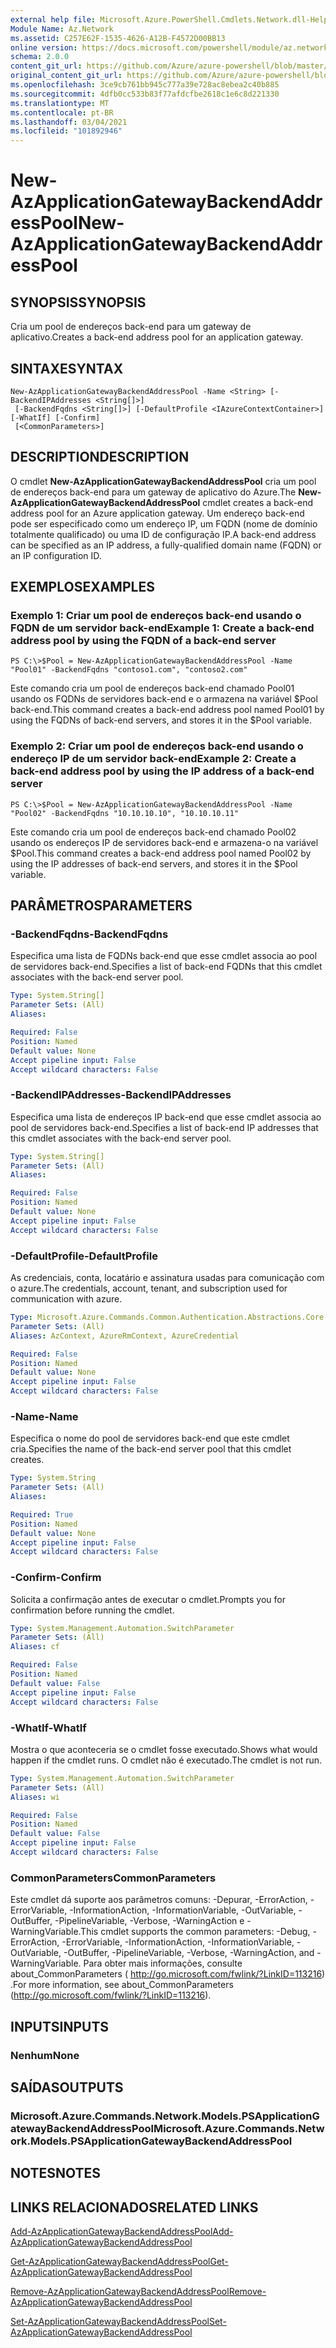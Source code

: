 ```yaml
---
external help file: Microsoft.Azure.PowerShell.Cmdlets.Network.dll-Help.xml
Module Name: Az.Network
ms.assetid: C257E62F-1535-4626-A12B-F4572D00BB13
online version: https://docs.microsoft.com/powershell/module/az.network/new-azapplicationgatewaybackendaddresspool
schema: 2.0.0
content_git_url: https://github.com/Azure/azure-powershell/blob/master/src/Network/Network/help/New-AzApplicationGatewayBackendAddressPool.md
original_content_git_url: https://github.com/Azure/azure-powershell/blob/master/src/Network/Network/help/New-AzApplicationGatewayBackendAddressPool.md
ms.openlocfilehash: 3ce9cb761bb945c777a39e728ac8ebea2c40b885
ms.sourcegitcommit: 4dfb0cc533b83f77afdcfbe2618c1e6c8d221330
ms.translationtype: MT
ms.contentlocale: pt-BR
ms.lasthandoff: 03/04/2021
ms.locfileid: "101892946"
---
```

# <span data-ttu-id="4f1dc-101">New-AzApplicationGatewayBackendAddressPool</span><span class="sxs-lookup"><span data-stu-id="4f1dc-101">New-AzApplicationGatewayBackendAddressPool</span></span>

## <span data-ttu-id="4f1dc-102">SYNOPSIS</span><span class="sxs-lookup"><span data-stu-id="4f1dc-102">SYNOPSIS</span></span>
<span data-ttu-id="4f1dc-103">Cria um pool de endereços back-end para um gateway de aplicativo.</span><span class="sxs-lookup"><span data-stu-id="4f1dc-103">Creates a back-end address pool for an application gateway.</span></span>

## <span data-ttu-id="4f1dc-104">SINTAXE</span><span class="sxs-lookup"><span data-stu-id="4f1dc-104">SYNTAX</span></span>

```
New-AzApplicationGatewayBackendAddressPool -Name <String> [-BackendIPAddresses <String[]>]
 [-BackendFqdns <String[]>] [-DefaultProfile <IAzureContextContainer>] [-WhatIf] [-Confirm]
 [<CommonParameters>]
```

## <span data-ttu-id="4f1dc-105">DESCRIPTION</span><span class="sxs-lookup"><span data-stu-id="4f1dc-105">DESCRIPTION</span></span>
<span data-ttu-id="4f1dc-106">O cmdlet **New-AzApplicationGatewayBackendAddressPool** cria um pool de endereços back-end para um gateway de aplicativo do Azure.</span><span class="sxs-lookup"><span data-stu-id="4f1dc-106">The **New-AzApplicationGatewayBackendAddressPool** cmdlet creates a back-end address pool for an Azure application gateway.</span></span>
<span data-ttu-id="4f1dc-107">Um endereço back-end pode ser especificado como um endereço IP, um FQDN (nome de domínio totalmente qualificado) ou uma ID de configuração IP.</span><span class="sxs-lookup"><span data-stu-id="4f1dc-107">A back-end address can be specified as an IP address, a fully-qualified domain name (FQDN) or an IP configuration ID.</span></span>

## <span data-ttu-id="4f1dc-108">EXEMPLOS</span><span class="sxs-lookup"><span data-stu-id="4f1dc-108">EXAMPLES</span></span>

### <span data-ttu-id="4f1dc-109">Exemplo 1: Criar um pool de endereços back-end usando o FQDN de um servidor back-end</span><span class="sxs-lookup"><span data-stu-id="4f1dc-109">Example 1: Create a back-end address pool by using the FQDN of a back-end server</span></span>
```
PS C:\>$Pool = New-AzApplicationGatewayBackendAddressPool -Name "Pool01" -BackendFqdns "contoso1.com", "contoso2.com"
```

<span data-ttu-id="4f1dc-110">Este comando cria um pool de endereços back-end chamado Pool01 usando os FQDNs de servidores back-end e o armazena na variável $Pool back-end.</span><span class="sxs-lookup"><span data-stu-id="4f1dc-110">This command creates a back-end address pool named Pool01 by using the FQDNs of back-end servers, and stores it in the $Pool variable.</span></span>

### <span data-ttu-id="4f1dc-111">Exemplo 2: Criar um pool de endereços back-end usando o endereço IP de um servidor back-end</span><span class="sxs-lookup"><span data-stu-id="4f1dc-111">Example 2: Create a back-end address pool by using the IP address of a back-end server</span></span>
```
PS C:\>$Pool = New-AzApplicationGatewayBackendAddressPool -Name "Pool02" -BackendFqdns "10.10.10.10", "10.10.10.11"
```

<span data-ttu-id="4f1dc-112">Este comando cria um pool de endereços back-end chamado Pool02 usando os endereços IP de servidores back-end e armazena-o na variável $Pool.</span><span class="sxs-lookup"><span data-stu-id="4f1dc-112">This command creates a back-end address pool named Pool02 by using the IP addresses of back-end servers, and stores it in the $Pool variable.</span></span>

## <span data-ttu-id="4f1dc-113">PARÂMETROS</span><span class="sxs-lookup"><span data-stu-id="4f1dc-113">PARAMETERS</span></span>

### <span data-ttu-id="4f1dc-114">-BackendFqdns</span><span class="sxs-lookup"><span data-stu-id="4f1dc-114">-BackendFqdns</span></span>
<span data-ttu-id="4f1dc-115">Especifica uma lista de FQDNs back-end que esse cmdlet associa ao pool de servidores back-end.</span><span class="sxs-lookup"><span data-stu-id="4f1dc-115">Specifies a list of back-end FQDNs that this cmdlet associates with the back-end server pool.</span></span>

```yaml
Type: System.String[]
Parameter Sets: (All)
Aliases:

Required: False
Position: Named
Default value: None
Accept pipeline input: False
Accept wildcard characters: False
```

### <span data-ttu-id="4f1dc-116">-BackendIPAddresses</span><span class="sxs-lookup"><span data-stu-id="4f1dc-116">-BackendIPAddresses</span></span>
<span data-ttu-id="4f1dc-117">Especifica uma lista de endereços IP back-end que esse cmdlet associa ao pool de servidores back-end.</span><span class="sxs-lookup"><span data-stu-id="4f1dc-117">Specifies a list of back-end IP addresses that this cmdlet associates with the back-end server pool.</span></span>

```yaml
Type: System.String[]
Parameter Sets: (All)
Aliases:

Required: False
Position: Named
Default value: None
Accept pipeline input: False
Accept wildcard characters: False
```

### <span data-ttu-id="4f1dc-118">-DefaultProfile</span><span class="sxs-lookup"><span data-stu-id="4f1dc-118">-DefaultProfile</span></span>
<span data-ttu-id="4f1dc-119">As credenciais, conta, locatário e assinatura usadas para comunicação com o azure.</span><span class="sxs-lookup"><span data-stu-id="4f1dc-119">The credentials, account, tenant, and subscription used for communication with azure.</span></span>

```yaml
Type: Microsoft.Azure.Commands.Common.Authentication.Abstractions.Core.IAzureContextContainer
Parameter Sets: (All)
Aliases: AzContext, AzureRmContext, AzureCredential

Required: False
Position: Named
Default value: None
Accept pipeline input: False
Accept wildcard characters: False
```

### <span data-ttu-id="4f1dc-120">-Name</span><span class="sxs-lookup"><span data-stu-id="4f1dc-120">-Name</span></span>
<span data-ttu-id="4f1dc-121">Especifica o nome do pool de servidores back-end que este cmdlet cria.</span><span class="sxs-lookup"><span data-stu-id="4f1dc-121">Specifies the name of the back-end server pool that this cmdlet creates.</span></span>

```yaml
Type: System.String
Parameter Sets: (All)
Aliases:

Required: True
Position: Named
Default value: None
Accept pipeline input: False
Accept wildcard characters: False
```

### <span data-ttu-id="4f1dc-122">-Confirm</span><span class="sxs-lookup"><span data-stu-id="4f1dc-122">-Confirm</span></span>
<span data-ttu-id="4f1dc-123">Solicita a confirmação antes de executar o cmdlet.</span><span class="sxs-lookup"><span data-stu-id="4f1dc-123">Prompts you for confirmation before running the cmdlet.</span></span>

```yaml
Type: System.Management.Automation.SwitchParameter
Parameter Sets: (All)
Aliases: cf

Required: False
Position: Named
Default value: False
Accept pipeline input: False
Accept wildcard characters: False
```

### <span data-ttu-id="4f1dc-124">-WhatIf</span><span class="sxs-lookup"><span data-stu-id="4f1dc-124">-WhatIf</span></span>
<span data-ttu-id="4f1dc-125">Mostra o que aconteceria se o cmdlet fosse executado.</span><span class="sxs-lookup"><span data-stu-id="4f1dc-125">Shows what would happen if the cmdlet runs.</span></span>
<span data-ttu-id="4f1dc-126">O cmdlet não é executado.</span><span class="sxs-lookup"><span data-stu-id="4f1dc-126">The cmdlet is not run.</span></span>

```yaml
Type: System.Management.Automation.SwitchParameter
Parameter Sets: (All)
Aliases: wi

Required: False
Position: Named
Default value: False
Accept pipeline input: False
Accept wildcard characters: False
```

### <span data-ttu-id="4f1dc-127">CommonParameters</span><span class="sxs-lookup"><span data-stu-id="4f1dc-127">CommonParameters</span></span>
<span data-ttu-id="4f1dc-128">Este cmdlet dá suporte aos parâmetros comuns: -Depurar, -ErrorAction, -ErrorVariable, -InformationAction, -InformationVariable, -OutVariable, -OutBuffer, -PipelineVariable, -Verbose, -WarningAction e -WarningVariable.</span><span class="sxs-lookup"><span data-stu-id="4f1dc-128">This cmdlet supports the common parameters: -Debug, -ErrorAction, -ErrorVariable, -InformationAction, -InformationVariable, -OutVariable, -OutBuffer, -PipelineVariable, -Verbose, -WarningAction, and -WarningVariable.</span></span> <span data-ttu-id="4f1dc-129">Para obter mais informações, consulte about_CommonParameters ( http://go.microsoft.com/fwlink/?LinkID=113216) .</span><span class="sxs-lookup"><span data-stu-id="4f1dc-129">For more information, see about_CommonParameters (http://go.microsoft.com/fwlink/?LinkID=113216).</span></span>

## <span data-ttu-id="4f1dc-130">INPUTS</span><span class="sxs-lookup"><span data-stu-id="4f1dc-130">INPUTS</span></span>

### <span data-ttu-id="4f1dc-131">Nenhum</span><span class="sxs-lookup"><span data-stu-id="4f1dc-131">None</span></span>

## <span data-ttu-id="4f1dc-132">SAÍDAS</span><span class="sxs-lookup"><span data-stu-id="4f1dc-132">OUTPUTS</span></span>

### <span data-ttu-id="4f1dc-133">Microsoft.Azure.Commands.Network.Models.PSApplicationGatewayBackendAddressPool</span><span class="sxs-lookup"><span data-stu-id="4f1dc-133">Microsoft.Azure.Commands.Network.Models.PSApplicationGatewayBackendAddressPool</span></span>

## <span data-ttu-id="4f1dc-134">NOTES</span><span class="sxs-lookup"><span data-stu-id="4f1dc-134">NOTES</span></span>

## <span data-ttu-id="4f1dc-135">LINKS RELACIONADOS</span><span class="sxs-lookup"><span data-stu-id="4f1dc-135">RELATED LINKS</span></span>

[<span data-ttu-id="4f1dc-136">Add-AzApplicationGatewayBackendAddressPool</span><span class="sxs-lookup"><span data-stu-id="4f1dc-136">Add-AzApplicationGatewayBackendAddressPool</span></span>](./Add-AzApplicationGatewayBackendAddressPool.md)

[<span data-ttu-id="4f1dc-137">Get-AzApplicationGatewayBackendAddressPool</span><span class="sxs-lookup"><span data-stu-id="4f1dc-137">Get-AzApplicationGatewayBackendAddressPool</span></span>](./Get-AzApplicationGatewayBackendAddressPool.md)

[<span data-ttu-id="4f1dc-138">Remove-AzApplicationGatewayBackendAddressPool</span><span class="sxs-lookup"><span data-stu-id="4f1dc-138">Remove-AzApplicationGatewayBackendAddressPool</span></span>](./Remove-AzApplicationGatewayBackendAddressPool.md)

[<span data-ttu-id="4f1dc-139">Set-AzApplicationGatewayBackendAddressPool</span><span class="sxs-lookup"><span data-stu-id="4f1dc-139">Set-AzApplicationGatewayBackendAddressPool</span></span>](./Set-AzApplicationGatewayBackendAddressPool.md)


